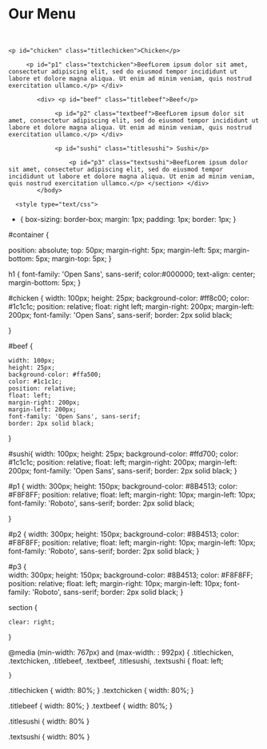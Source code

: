 <!doctype html>
<html class="titulo" lang="pt-BR"> 
<head>
 <title>Menu</title>
  <h1>Our Menu</h1>
  </head>  
<br>
<body>
	<div <section id="container">
	
	<p id="chicken" class="titlechicken">Chicken</p> 
		
		 <p id="p1" class="textchicken">BeefLorem ipsum dolor sit amet, consectetur adipiscing elit, sed do eiusmod tempor incididunt ut labore et dolore magna aliqua. Ut enim ad minim veniam, quis nostrud exercitation ullamco.</p> </div>

			<div> <p id="beef" class="titlebeef">Beef</p> 
				
				 <p id="p2" class="textbeef">BeefLorem ipsum dolor sit amet, consectetur adipiscing elit, sed do eiusmod tempor incididunt ut labore et dolore magna aliqua. Ut enim ad minim veniam, quis nostrud exercitation ullamco.</p> </div>
				
				 <p id="sushi" class="titlesushi"> Sushi</p> 
					
					 <p id="p3" class="textsushi">BeefLorem ipsum dolor sit amet, consectetur adipiscing elit, sed do eiusmod tempor incididunt ut labore et dolore magna aliqua. Ut enim ad minim veniam, quis nostrud exercitation ullamco.</p> </section> </div>
			</body>
      
      <style type="text/css">

* {
	box-sizing: border-box;
	margin: 1px;
	padding: 1px;
	border: 1px;
}

#container {

position: absolute;
top: 50px;
margin-right: 5px; 
margin-left: 5px;
margin-bottom: 5px;
margin-top: 5px;
}

h1 {
	font-family: 'Open Sans', sans-serif; 
	color:#000000;
	text-align: center;
	margin-bottom: 5px;	
}	

#chicken {
    width: 100px;
    height: 25px;
	background-color: #ff8c00;
	color: #1c1c1c;
    position: relative;
    float: right left;
    margin-right: 200px;
    margin-left: 200px;
	font-family: 'Open Sans', sans-serif;
	border: 2px solid black;

}

#beef {

	width: 100px;
    height: 25px;
	background-color: #ffa500;
	color: #1c1c1c;
    position: relative;
    float: left;
    margin-right: 200px;
    margin-left: 200px;
	font-family: 'Open Sans', sans-serif;
	border: 2px solid black;

}

#sushi{
	width: 100px;
    height: 25px;
	background-color: #ffd700;
	color: #1c1c1c;
    position: relative;
    float: left;
    margin-right: 200px;
    margin-left: 200px;
	font-family: 'Open Sans', sans-serif;
	border: 2px solid black;
}



#p1 {
    width: 300px;
    height: 150px;
	background-color: #8B4513;
	color: #F8F8FF;
    position: relative;
    float: left;
    margin-right: 10px;
    margin-left: 10px; 
	font-family: 'Roboto', sans-serif;
	border: 2px solid black;
    
}

#p2 {
	width: 300px;
    height: 150px;
	background-color: #8B4513;
	color: #F8F8FF;
    position: relative;
    float: left;
    margin-right: 10px;
    margin-left: 10px;
	font-family: 'Roboto', sans-serif;
	border: 2px solid black;
}

#p3 {	
	width: 300px;
    height: 150px;
	background-color: #8B4513;
	color: #F8F8FF;
    position: relative;
    float: left;
    margin-right: 10px;
    margin-left: 10px;
	font-family: 'Roboto', sans-serif;
	border: 2px solid black;
}
 
section {

	clear: right;
}

 @media (min-width: 767px) and (max-width: : 992px) {
 	.titlechicken, .textchicken, .titlebeef, .textbeef, .titlesushi, .textsushi {
 		float: left;
 		
 	}
 
.titlechicken {
	width: 80%;
}
.textchicken {
	width: 80%;
}

.titlebeef {
	width: 80%; 
}
.textbeef {
	width: 80%;
}

.titlesushi {
	width: 80%
}

.textsushi {
	width: 80% 
}



</style>

</html>


 

